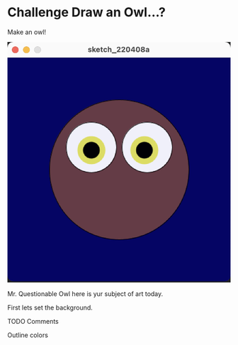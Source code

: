 # Challenge Draw an Owl...?
Make an owl!

![](/Assets/questionable-owl.png)

Mr. Questionable Owl here is yur subject of art today.

First lets set the background.

TODO 
Comments

Outline colors
